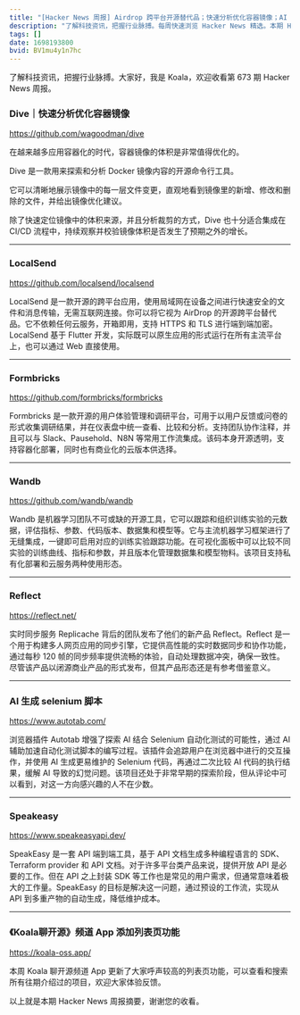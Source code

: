 ```yaml
---
title: "[Hacker News 周报] Airdrop 跨平台开源替代品；快速分析优化容器镜像；AI 生成 Selenium 脚本"
description: "了解科技资讯，把握行业脉搏。每周快速浏览 Hacker News 精选。本期 Hacker Newsletter 地址：https://mailchi.mp/hackernewsletter/673"
tags: []
date: 1698193800
bvid: BV1mu4y1n7hc
---
```

了解科技资讯，把握行业脉搏。大家好，我是 Koala，欢迎收看第 673 期 Hacker News 周报。

### Dive｜快速分析优化容器镜像

https://github.com/wagoodman/dive

在越来越多应用容器化的时代，容器镜像的体积是非常值得优化的。

Dive 是一款用来探索和分析 Docker 镜像内容的开源命令行工具。

它可以清晰地展示镜像中的每一层文件变更，直观地看到镜像里的新增、修改和删除的文件，并给出镜像优化建议。

除了快速定位镜像中的体积来源，并且分析裁剪的方式，Dive 也十分适合集成在 CI/CD 流程中，持续观察并校验镜像体积是否发生了预期之外的增长。


---

### LocalSend

https://github.com/localsend/localsend

LocalSend 是一款开源的跨平台应用，使用局域网在设备之间进行快速安全的文件和消息传输，无需互联网连接。你可以将它视为 AirDrop 的开源跨平台替代品。它不依赖任何云服务，开箱即用，支持 HTTPS 和 TLS 进行端到端加密。LocalSend 基于 Flutter 开发，实际既可以原生应用的形式运行在所有主流平台上，也可以通过 Web 直接使用。

---

### Formbricks

https://github.com/formbricks/formbricks

Formbricks 是一款开源的用户体验管理和调研平台，可用于以用户反馈或问卷的形式收集调研结果，并在仪表盘中统一查看、比较和分析。支持团队协作注释，并且可以与 Slack、Pausehold、N8N 等常用工作流集成。该码本身开源透明，支持容器化部署，同时也有商业化的云版本供选择。

---

### Wandb

https://github.com/wandb/wandb

Wandb 是机器学习团队不可或缺的开源工具，它可以跟踪和组织训练实验的元数据，评估指标、参数、代码版本、数据集和模型等。它与主流机器学习框架进行了无缝集成，一键即可启用对应的训练实验跟踪功能。在可视化面板中可以比较不同实验的训练曲线、指标和参数，并且版本化管理数据集和模型物料。该项目支持私有化部署和云服务两种使用形态。

---

### Reflect

https://reflect.net/

实时同步服务 Replicache 背后的团队发布了他们的新产品 Reflect。Reflect 是一个用于构建多人网页应用的同步引擎，它提供高性能的实时数据同步和协作功能，通过每秒 120 帧的同步频率提供流畅的体验，自动处理数据冲突，确保一致性。尽管该产品以闭源商业产品的形式发布，但其产品形态还是有参考借鉴意义。

---

### AI 生成 selenium 脚本

https://www.autotab.com/

浏览器插件 Autotab 增强了探索 AI 结合 Selenium 自动化测试的可能性，通过 AI 辅助加速自动化测试脚本的编写过程。该插件会追踪用户在浏览器中进行的交互操作，并使用 AI 生成更易维护的 Selenium 代码，再通过二次比较 AI 代码的执行结果，缓解 AI 导致的幻觉问题。该项目还处于非常早期的探索阶段，但从评论中可以看到，对这一方向感兴趣的人不在少数。

---

### Speakeasy

https://www.speakeasyapi.dev/

SpeakEasy 是一套 API 端到端工具，基于 API 文档生成多种编程语言的 SDK、Terraform provider 和 API 文档。对于许多平台类产品来说，提供开放 API 是必要的工作。但在 API 之上封装 SDK 等工作也是常见的用户需求，但通常意味着极大的工作量。SpeakEasy 的目标是解决这一问题，通过预设的工作流，实现从 API 到多重产物的自动生成，降低维护成本。

---

### 《Koala聊开源》频道 App 添加列表页功能

https://koala-oss.app/

本周 Koala 聊开源频道 App 更新了大家呼声较高的列表页功能，可以查看和搜索所有往期介绍过的项目，欢迎大家体验反馈。

以上就是本期 Hacker News 周报摘要，谢谢您的收看。

